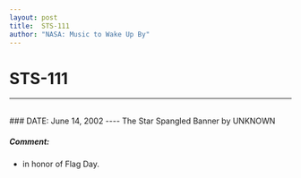 ```yaml
---
layout: post
title:  STS-111
author: "NASA: Music to Wake Up By"
---
```


# STS-111
----
<br/>
### DATE: June 14, 2002
----
The Star Spangled Banner by UNKNOWN

##### Comment:
* in honor of Flag Day.
